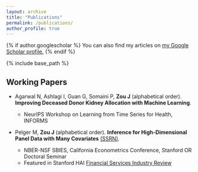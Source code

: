 ```yaml
---
layout: archive
title: "Publications"
permalink: /publications/
author_profile: true
---
```


{% if author.googlescholar %}
  You can also find my articles on <u><a href="{{author.googlescholar}}">my Google Scholar profile</a>.</u>
{% endif %}

{% include base_path %}


Working Papers
------

* Agarwal N, Ashlagi I, Guan G, Somaini P, **Zou J** (alphabetical order). **Improving Deceased Donor Kidney Allocation with Machine Learning**.
    - NeurIPS Workshop on Learning from Time Series for Health, INFORMS

* Pelger M, **Zou J** (alphabetical order). **Inference for High-Dimensional Panel Data with Many Covariates** [(SSRN)](https://papers.ssrn.com/sol3/papers.cfm?abstract_id=4315891).
    - NBER-NSF SBIES, California Econometrics Conference, Stanford OR Doctoral Seminar
	- Featured in Stanford HAI [Financial Services Industry Review](https://hai.stanford.edu/industry-brief-financial-services-and-ai)

